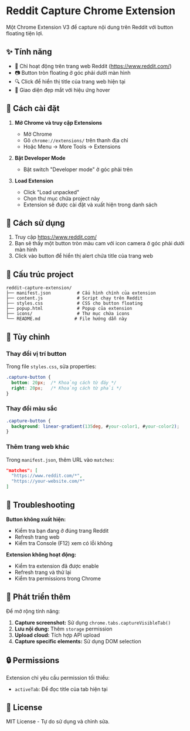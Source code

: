 # Reddit Capture Chrome Extension

Một Chrome Extension V3 để capture nội dung trên Reddit với button floating tiện lợi.

## ✨ Tính năng

- 🎯 Chỉ hoạt động trên trang web Reddit (https://www.reddit.com/)
- 📷 Button tròn floating ở góc phải dưới màn hình
- 🔍 Click để hiển thị title của trang web hiện tại
- 🎨 Giao diện đẹp mắt với hiệu ứng hover

## 🚀 Cách cài đặt

1. **Mở Chrome và truy cập Extensions**
   - Mở Chrome
   - Gõ `chrome://extensions/` trên thanh địa chỉ
   - Hoặc Menu → More Tools → Extensions

2. **Bật Developer Mode**
   - Bật switch "Developer mode" ở góc phải trên

3. **Load Extension**
   - Click "Load unpacked"
   - Chọn thư mục chứa project này
   - Extension sẽ được cài đặt và xuất hiện trong danh sách

## 📖 Cách sử dụng

1. Truy cập https://www.reddit.com/
2. Bạn sẽ thấy một button tròn màu cam với icon camera ở góc phải dưới màn hình
3. Click vào button để hiển thị alert chứa title của trang web

## 📁 Cấu trúc project

```
reddit-capture-extension/
├── manifest.json          # Cấu hình chính của extension
├── content.js             # Script chạy trên Reddit
├── styles.css             # CSS cho button floating
├── popup.html             # Popup của extension
├── icons/                 # Thư mục chứa icons
└── README.md             # File hướng dẫn này
```

## 🔧 Tùy chỉnh

### Thay đổi vị trí button
Trong file `styles.css`, sửa properties:
```css
.capture-button {
  bottom: 20px;  /* Khoảng cách từ đáy */
  right: 20px;   /* Khoảng cách từ phải */
}
```

### Thay đổi màu sắc
```css
.capture-button {
  background: linear-gradient(135deg, #your-color1, #your-color2);
}
```

### Thêm trang web khác
Trong `manifest.json`, thêm URL vào `matches`:
```json
"matches": [
  "https://www.reddit.com/*",
  "https://your-website.com/*"
]
```

## 🐛 Troubleshooting

**Button không xuất hiện:**
- Kiểm tra bạn đang ở đúng trang Reddit
- Refresh trang web
- Kiểm tra Console (F12) xem có lỗi không

**Extension không hoạt động:**
- Kiểm tra extension đã được enable
- Refresh trang và thử lại
- Kiểm tra permissions trong Chrome

## 📝 Phát triển thêm

Để mở rộng tính năng:

1. **Capture screenshot:** Sử dụng `chrome.tabs.captureVisibleTab()`
2. **Lưu nội dung:** Thêm `storage` permission
3. **Upload cloud:** Tích hợp API upload
4. **Capture specific elements:** Sử dụng DOM selection

## 🔒 Permissions

Extension chỉ yêu cầu permission tối thiểu:
- `activeTab`: Để đọc title của tab hiện tại

## 📄 License

MIT License - Tự do sử dụng và chỉnh sửa.
